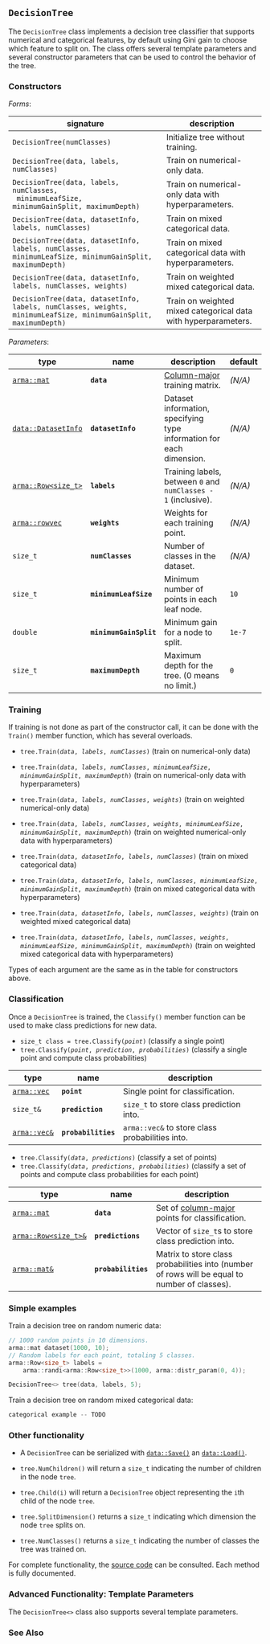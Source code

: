 ## `DecisionTree`

The `DecisionTree` class implements a decision tree classifier that supports
numerical and categorical features, by default using Gini gain to choose which
feature to split on.  The class offers several template parameters and several
constructor parameters that can be used to control the behavior of the tree.



### Constructors

*Forms*:

| **signature** | **description** |
|---------------|-----------------|
| `DecisionTree(numClasses)` | Initialize tree without training. |
| `DecisionTree(data, labels, numClasses)` | Train on numerical-only data. |
| <code>DecisionTree(data, labels, numClasses,<br>            minimumLeafSize, minimumGainSplit, maximumDepth)</code> | Train on numerical-only data with hyperparameters. |
| `DecisionTree(data, datasetInfo, labels, numClasses)` | Train on mixed categorical data. |
| `DecisionTree(data, datasetInfo, labels, numClasses, minimumLeafSize, minimumGainSplit, maximumDepth)` | Train on mixed categorical data with hyperparameters. |
| `DecisionTree(data, datasetInfo, labels, numClasses, weights)` | Train on weighted mixed categorical data. |
| `DecisionTree(data, datasetInfo, labels, numClasses, weights, minimumLeafSize, minimumGainSplit, maximumDepth)` | Train on weighted mixed categorical data with hyperparameters. |

<!-- TODO: weighted numerical-only constructors -->

*Parameters*:

<!-- TODOs for table below:
    * better link for column-major matrices
    * better link for working with categorical data in straightforward terms
    * update matrices.md to include a section on labels and NormalizeLabels()
    * add a bit about instance weights in matrices.md
 -->
| **type** | **name** | **description** | **default** |
|----------|----------|-----------------|-------------|
| [`arma::mat`](../matrices.md) | **`data`** | [Column-major](../matrices.md) training matrix. | _(N/A)_ |
| [`data::DatasetInfo`](../../tutorials/datasetmapper.md) | **`datasetInfo`** | Dataset information, specifying type information for each dimension. | _(N/A)_ |
| [`arma::Row<size_t>`]('../matrices.md') | **`labels`** | Training labels, between `0` and `numClasses - 1` (inclusive). | _(N/A)_ |
| [`arma::rowvec`]('../matrices.md') | **`weights`** | Weights for each training point. | _(N/A)_ |
| `size_t` | **`numClasses`** | Number of classes in the dataset. | _(N/A)_ |
| `size_t` | **`minimumLeafSize`** | Minimum number of points in each leaf node. | `10` |
| `double` | **`minimumGainSplit`** | Minimum gain for a node to split. | `1e-7` |
| `size_t` | **`maximumDepth`** | Maximum depth for the tree. (0 means no limit.) | `0` |

### Training

If training is not done as part of the constructor call, it can be done with the
`Train()` member function, which has several overloads.

 * `tree.Train(`_`data`_`, `_`labels`_`, `_`numClasses`_`)` (train on numerical-only data)
 * `tree.Train(`_`data`_`, `_`labels`_`, `_`numClasses`_`, `_`minimumLeafSize`_`, `_`minimumGainSplit`_`, `_`maximumDepth`_`)` (train on numerical-only data with hyperparameters)

 * `tree.Train(`_`data`_`, `_`labels`_`, `_`numClasses`_`, `_`weights`_`)` (train on weighted numerical-only data)
 * `tree.Train(`_`data`_`, `_`labels`_`, `_`numClasses`_`, `_`weights`_`, `_`minimumLeafSize`_`, `_`minimumGainSplit`_`, `_`maximumDepth`_`)` (train on weighted numerical-only data with hyperparameters)

 * `tree.Train(`_`data`_`, `_`datasetInfo`_`, `_`labels`_`, `_`numClasses`_`)` (train on mixed categorical data)
 * `tree.Train(`_`data`_`, `_`datasetInfo`_`, `_`labels`_`, `_`numClasses`_`, `_`minimumLeafSize`_`, `_`minimumGainSplit`_`, `_`maximumDepth`_`)` (train on mixed categorical data with hyperparameters)

 * `tree.Train(`_`data`_`, `_`datasetInfo`_`, `_`labels`_`, `_`numClasses`_`, `_`weights`_`)` (train on weighted mixed categorical data)
 * `tree.Train(`_`data`_`, `_`datasetInfo`_`, `_`labels`_`, `_`numClasses`_`,
   `_`weights`_`, `_`minimumLeafSize`_`, `_`minimumGainSplit`_`, `_`maximumDepth`_`)` (train on weighted mixed categorical data with hyperparameters)

Types of each argument are the same as in the table for constructors above.

### Classification

Once a `DecisionTree` is trained, the `Classify()` member function can be used
to make class predictions for new data.

 * `size_t class = tree.Classify(`_`point`_`)` (classify a single point)
 * `tree.Classify(`_`point`_`, `_`prediction`_`, `_`probabilities`_`)` (classify a single point and compute class probabilities)

| **type** | **name** | **description** |
|----------|----------|-----------------|
| [`arma::vec`](../matrices.md) | **`point`** | Single point for classification. |
| `size_t&` | **`prediction`** | `size_t` to store class prediction into. |
| [`arma::vec&`](../matrices.md) | **`probabilities`** | `arma::vec&` to store class probabilities into. |

 * `tree.Classify(`_`data`_`, `_`predictions`_`)` (classify a set of points)
 * `tree.Classify(`_`data`_`, `_`predictions`_`, `_`probabilities`_`)` (classify a set of points and compute class probabilities for each point)

| **type** | **name** | **description** |
|----------|----------|-----------------|
| [`arma::mat`](../matrices.md) | **`data`** | Set of [column-major](../matrices.md) points for classification. |
| [`arma::Row<size_t>&`](../matrices.md) | **`predictions`** | Vector of `size_t`s to store class prediction into. |
| [`arma::mat&`](../matrices.md) | **`probabilities`** | Matrix to store class probabilities into (number of rows will be equal to number of classes). |

### Simple examples

Train a decision tree on random numeric data:

```c++
// 1000 random points in 10 dimensions.
arma::mat dataset(1000, 10);
// Random labels for each point, totaling 5 classes.
arma::Row<size_t> labels =
    arma::randi<arma::Row<size_t>>(1000, arma::distr_param(0, 4));

DecisionTree<> tree(data, labels, 5);
```

Train a decision tree on random mixed categorical data:

```c++
categorical example -- TODO
```

<!-- TODO: link to relevant examples in the examples repository -->

### Other functionality

<!-- TODO: we should point directly to the documentation of those functions -->
 * A `DecisionTree` can be serialized with [`data::Save()`](../formats.md) an
   [`data::Load()`](../formats.md).

 * `tree.NumChildren()` will return a `size_t` indicating the number of children
   in the node `tree`.

 * `tree.Child(i)` will return a `DecisionTree` object representing the `i`th
   child of the node `tree`.

 * `tree.SplitDimension()` returns a `size_t` indicating which dimension the
   node `tree` splits on.

 * `tree.NumClasses()` returns a `size_t` indicating the number of classes the
   tree was trained on.

For complete functionality, the [source
code](/src/mlpack/methods/decision_tree/decision_tree.hpp) can be consulted.
Each method is fully documented.

### Advanced Functionality: Template Parameters

The `DecisionTree<>` class also supports several template parameters.

<!-- TODO: this section -->

### See Also
